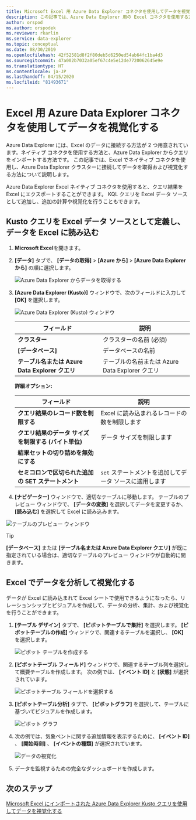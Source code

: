 ```yaml
---
title: Microsoft Excel 用 Azure Data Explorer コネクタを使用してデータを視覚化する
description: この記事では、Azure Data Explorer 用の Excel コネクタを使用する方法について説明します。
author: orspod
ms.author: orspodek
ms.reviewer: rkarlin
ms.service: data-explorer
ms.topic: conceptual
ms.date: 08/30/2019
ms.openlocfilehash: 42f52581d8f2f80deb5d6250ed54ab64fc1ba4d3
ms.sourcegitcommit: 47a002b7032a05ef67c4e5e12de7720062645e9e
ms.translationtype: HT
ms.contentlocale: ja-JP
ms.lasthandoff: 04/15/2020
ms.locfileid: "81493671"
---
```

# <a name="visualize-data-using-the-azure-data-explorer-connector-for-excel"></a>Excel 用 Azure Data Explorer コネクタを使用してデータを視覚化する

Azure Data Explorer には、Excel のデータに接続する方法が 2 つ用意されています。ネイティブ コネクタを使用する方法と、Azure Data Explorer からクエリをインポートする方法です。 この記事では、Excel でネイティブ コネクタを使用し、Azure Data Explorer クラスターに接続してデータを取得および視覚化する方法について説明します。

Azure Data Explorer Excel ネイティブ コネクタを使用すると、クエリ結果を Excel にエクスポートすることができます。 KQL クエリを Excel データ ソースとして追加し、追加の計算や視覚化を行うこともできます。

## <a name="define-kusto-query-as-an-excel-data-source-and-load-the-data-to-excel"></a>Kusto クエリを Excel データ ソースとして定義し、データを Excel に読み込む

1. **Microsoft Excel**を開きます。
1. **[データ]** タブで、 **[データの取得]**  >  **[Azure から]**  >  **[Azure Data Explorer から]** の順に選択します。

    ![Azure Data Explorer からデータを取得する](media/excel-connector/get-data-from-adx.png)

1. **[Azure Data Explorer (Kusto)]** ウィンドウで、次のフィールドに入力して **[OK]** を選択します。

    ![Azure Data Explorer (Kusto) ウィンドウ](media/excel-connector/adx-connection-window.png)
    
    |フィールド   |説明 |
    |---------|---------|
    |**クラスター**   |   クラスターの名前 (必須)      |    
    |**[データベース]**     |    データベースの名前      |    
    |**テーブル名または Azure Data Explorer クエリ**    |     テーブルの名前または Azure Data Explorer クエリ    | 
    
    **詳細オプション:**

     |フィールド   |説明 |
    |---------|---------|
    |**クエリ結果のレコード数を制限する**     |     Excel に読み込まれるレコードの数を制限します  |    
    |**クエリ結果のデータ サイズを制限する (バイト単位)**    |    データ サイズを制限します      |   
    |**結果セットの切り詰めを無効にする**    |         |      
    |**セミコロンで区切られた追加の SET ステートメント**    |    `set` ステートメントを追加してデータ ソースに適用します     |   

1.  **[ナビゲーター]** ウィンドウで、適切なテーブルに移動します。 テーブルのプレビュー ウィンドウで、 **[データの変換]** を選択してデータを変更するか、 **[読み込む]** を選択して Excel に読み込みます。

![テーブルのプレビュー ウィンドウ](media/excel-connector/navigate-table-preview-window.png)

   > [!TIP]
   > **[データベース]** または **[テーブル名または Azure Data Explorer クエリ]** が既に指定されている場合は、適切なテーブルのプレビュー ウィンドウが自動的に開きます。 

## <a name="analyze-and-visualize-data-in-excel"></a>Excel でデータを分析して視覚化する

データが Excel に読み込まれて Excel シートで使用できるようになったら、リレーションシップとビジュアルを作成して、データの分析、集計、および視覚化を行うことができます。 

1.  **[テーブル デザイン]** タブで、 **[ピボットテーブルで集計]** を選択します。 **[ピボットテーブルの作成]** ウィンドウで、関連するテーブルを選択し、 **[OK]** を選択します。

    ![ピボット テーブルを作成する](media/excel-connector/create-pivot-table.png)

1. **[ピボットテーブル フィールド]** ウィンドウで、関連するテーブル列を選択して概要テーブルを作成します。 次の例では、 **[イベント ID]** と **[状態]** が選択されています。
    
    ![ピボットテーブル フィールドを選択する](media/excel-connector/pivot-table-pick-fields.png)

1. **[ピボットテーブル分析]** タブで、 **[ピボットグラフ]** を選択して、テーブルに基づいてビジュアルを作成します。 

    ![ピボット グラフ](media/excel-connector/pivot-table-analyze-pivotchart.png)

1. 次の例では、気象ベントに関する追加情報を表示するために、 **[イベント ID]** 、 **[開始時刻]** 、 **[イベントの種類]** が選択されています。

    ![データの視覚化](media/excel-connector/visualize-excel-data.png)

1. データを監視するための完全なダッシュボードを作成します。

## <a name="next-steps"></a>次のステップ

[Microsoft Excel にインポートされた Azure Data Explorer Kusto クエリを使用してデータを視覚化する](excel-blank-query.md)